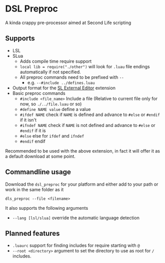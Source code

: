 # DSL Preproc

A kinda crappy pre-processor aimed at Second Life scripting

## Supports

- LSL
- SLua
  - Adds compile time require support
  - `local lib = require("./other")` will look for `.luau` file endings
    automatically if not specified.
  - All preproc commands need to be prefixed with `--`
    - e.g. `--#include ../defines.luau`
- Output format for the
  [SL External Editor](https://marketplace.visualstudio.com/items?itemName=wlf-io.sl-external-editor)
  extension
- Basic preproc commands
  - `#include <file_name>` Include a file (Relative to current file only for
    now, so `./../file.luau` or so)
  - `#define NAME value` define a value
  - `#ifdef NAME` check if `NAME` is defined and advance to `#else` or `#endif`
    if it isn't
  - `#ifndef NAME` check if `NAME` is not defined and advance to `#else` or
    `#endif` if it is
  - `#else` else for `ifdef` and `ifndef`
  - `#endif` endif

Recommended to be used with the above extension, in fact it will offer it as a
default download at some point.

## Commandline usage

Download the `dsl_preproc` for your platform and either add to your path or work
in the same folder as it

```
dls_preproc --file <filename>
```

It also supports the following arguments

- `--lang [lsl/slua]` override the automatic language detection

## Planned features

- `.luaurc` support for finding includes for require starting with `@`
- `--root <directory>` argument to set the directory to use as root for `/`
  includes.
